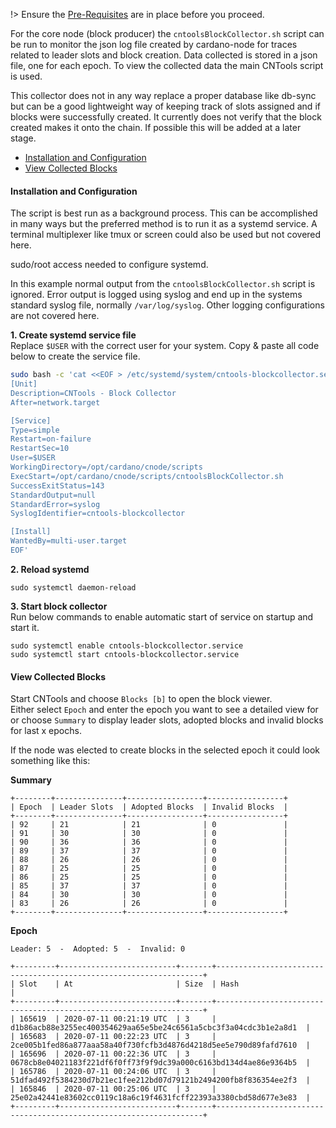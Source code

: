 !> Ensure the [Pre-Requisites](../basics.md#pre-requisites) are in place before you proceed.

For the core node (block producer) the `cntoolsBlockCollector.sh` script can be run to monitor the json log file created by cardano-node for traces related to leader slots and block creation. Data collected is stored in a json file, one for each epoch. To view the collected data the main CNTools script is used.  

This collector does not in any way replace a proper database like db-sync but can be a good lightweight way of keeping track of slots assigned and if blocks were successfully created. It currently does not verify that the block created makes it onto the chain. If possible this will be added at a later stage.

* [Installation and Configuration](#installation-and-configuration)
* [View Collected Blocks](#view-collected-blocks)

#### Installation and Configuration
The script is best run as a background process. This can be accomplished in many ways but the preferred method is to run it as a  systemd service. A terminal multiplexer like tmux or screen could also be used but not covered here.

sudo/root access needed to configure systemd.

In this example normal output from the `cntoolsBlockCollector.sh` script is ignored. Error output is logged using syslog and end up in the systems standard syslog file, normally `/var/log/syslog`. Other logging configurations are not covered here. 

**1. Create systemd service file**  
Replace `$USER` with the correct user for your system. Copy & paste all code below to create the service file.
``` bash
sudo bash -c 'cat <<EOF > /etc/systemd/system/cntools-blockcollector.service
[Unit]
Description=CNTools - Block Collector
After=network.target

[Service]
Type=simple
Restart=on-failure
RestartSec=10
User=$USER
WorkingDirectory=/opt/cardano/cnode/scripts
ExecStart=/opt/cardano/cnode/scripts/cntoolsBlockCollector.sh
SuccessExitStatus=143
StandardOutput=null
StandardError=syslog
SyslogIdentifier=cntools-blockcollector

[Install]
WantedBy=multi-user.target
EOF'
```

**2. Reload systemd**  
```
sudo systemctl daemon-reload
```
**3. Start block collector**  
Run below commands to enable automatic start of service on startup and start it.
```
sudo systemctl enable cntools-blockcollector.service
sudo systemctl start cntools-blockcollector.service
```
#### View Collected Blocks
Start CNTools and choose `Blocks [b]` to open the block viewer.  
Either select `Epoch` and enter the epoch you want to see a detailed view for or choose `Summary` to display leader slots, adopted blocks and invalid blocks for last x epochs.

If the node was elected to create blocks in the selected epoch it could look something like this:

**Summary**
```
+--------+---------------+-----------------+-----------------+
| Epoch  | Leader Slots  | Adopted Blocks  | Invalid Blocks  |
+--------+---------------+-----------------+-----------------+
| 92     | 21            | 21              | 0               |
| 91     | 30            | 30              | 0               |
| 90     | 36            | 36              | 0               |
| 89     | 37            | 37              | 0               |
| 88     | 26            | 26              | 0               |
| 87     | 25            | 25              | 0               |
| 86     | 25            | 25              | 0               |
| 85     | 37            | 37              | 0               |
| 84     | 30            | 30              | 0               |
| 83     | 26            | 26              | 0               |
+--------+---------------+-----------------+-----------------+
```
**Epoch**
```
Leader: 5  -  Adopted: 5  -  Invalid: 0

+---------+--------------------------+-------+-------------------------------------------------------------------+
| Slot    | At                       | Size  | Hash                                                              |
+---------+--------------------------+-------+-------------------------------------------------------------------+
| 165619  | 2020-07-11 00:21:19 UTC  | 3     | d1b86acb88e3255ec400354629aa65e5be24c6561a5cbc3f3a04cdc3b1e2a8d1  |
| 165683  | 2020-07-11 00:22:23 UTC  | 3     | 2ce005b1fed86a877aaa58a40f730fcfb3d4876d4218d5ee5e790d89fafd7610  |
| 165696  | 2020-07-11 00:22:36 UTC  | 3     | 0678cb8e04021183f221df6f0ff73f9f9dc39a000c6163bd134d4ae86e9364b5  |
| 165786  | 2020-07-11 00:24:06 UTC  | 3     | 51dfad492f5384230d7b21ec1fee212bd07d79121b2494200fb8f836354ee2f3  |
| 165846  | 2020-07-11 00:25:06 UTC  | 3     | 25e02a42441e83602cc0119c18a6c19f4631fcff22393a3380cbd58d677e3e83  |
+---------+--------------------------+-------+-------------------------------------------------------------------+
```
